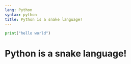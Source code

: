 ```yaml
---
lang: Python
syntax: python
title: Python is a snake language!
---
```


```python
print("hello world")
```

# Python is a snake language!
